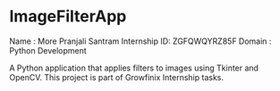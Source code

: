 # ImageFilterApp
Name : More Pranjali Santram
Internship ID: ZGFQWQYRZ85F
Domain : Python Development


A Python application that applies filters to images using Tkinter and OpenCV.  This project is part of Growfinix Internship tasks.
